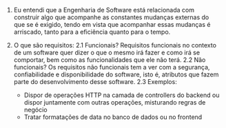 1. Eu entendi que a Engenharia de Software está relacionada com construir algo que acompanhe as constantes mudanças externas do que se é exigido, tendo em vista que acompanhar essas mudanças é arriscado, tanto para
a eficiência quanto para o tempo.

2. O que são requisitos:
2.1 
Funcionais?
   Requisitos funcionais no contexto de um software quer dizer o que o mesmo irá fazer e como irá se comportar, bem como as funcionalidades que ele não terá.
2.2 
Não funcionais?
   Os requisitos não funcionais tem a ver com a segurança, confiabilidade e disponibilidade do software, isto é, atributos que fazem parte do desenvolvimento desse software.
2.3 
Exemplos:
   - Dispor de operações HTTP na camada de controllers do backend ou dispor juntamente com outras operações, misturando regras de negócio
   - Tratar formatações de data no banco de dados ou no frontend